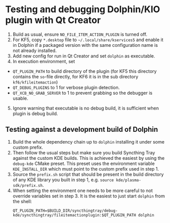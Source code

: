 # Testing and debugging Dolphin/KIO plugin with Qt Creator
1. Build as usual, ensure `NO_FILE_ITEM_ACTION_PLUGIN` is turned off.
2. For KF5, copy `*.desktop` file to `~/.local/share/kservices5` and enable it in Dolphin if a packaged
   version with the same configuration name is not already installed.
3. Add new config for run in Qt Creator and set `dolphin` as executable.
4. In execution environment, set
  * `QT_PLUGIN_PATH` to build directory of the plugin (for KF5 this directory contains the `so`-file
    directly, for KF6 it is in the sub directory `kf6/kfileitemaction`)
  * `QT_DEBUG_PLUGINS` to 1 for verbose plugin detection.
  * `QT_XCB_NO_GRAB_SERVER` to 1 to prevent grabbing so the debugger is usable.
5. Ignore warning that executable is no debug build, it is sufficient when plugin is debug build.

## Testing against a development build of Dolphin
1. Build the whole dependency chain up to `dolphin` installing it under some custom prefix.
2. Then follow the usual steps but make sure you build Syncthing Tray against the custom KDE builds.
   This is achieved the easiest by using the `debug-kde` CMake preset. This preset uses the environment
   variable `KDE_INSTALL_DIR` which must point to the custom prefix used in step 1.
3. Source the `prefix.sh` script that should be present in the build directory of any KDE library
   you built in step 1, e.g. `source kde/plasma-sdk/prefix.sh`.
4. When setting the environment one needs to be more careful to not override variables set in step 3.
   It is the easiest to just start `dolphin` from the shell:
   ```
   QT_PLUGIN_PATH=$BUILD_DIR/syncthingtray/debug-kde/syncthingtray/fileitemactionplugin:$QT_PLUGIN_PATH dolphin
   ```

